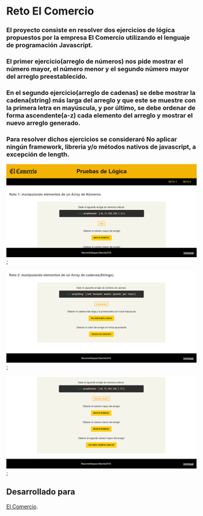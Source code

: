 # Reto El Comercio

### El proyecto consiste en resolver dos ejercicios de lógica propuestos por la empresa El Comercio utilizando el lenguaje de programación Javascript.

### El primer ejercicio(arreglo de números) nos pide mostrar el número mayor, el número menor y el segundo número mayor del arreglo preestablecido.

### En el segundo ejercicio(arreglo de cadenas) se debe mostrar la cadena(string) más larga del arreglo y que este se muestre con la primera letra en mayúscula, y por último, se debe ordenar de forma ascendente(a-z) cada elemento del arreglo y mostrar el nuevo arreglo generado.

### Para resolver dichos ejercicios se consideraró No aplicar ningún framework, libreria y/o métodos nativos de javascript, a excepción de length.

![image1](assets/images/image1.PNG);

![image2](assets/images/image2.PNG);

![image3](assets/images/image3.PNG);

## Desarrollado para 
[El Comercio](https://elcomercio.pe/).


